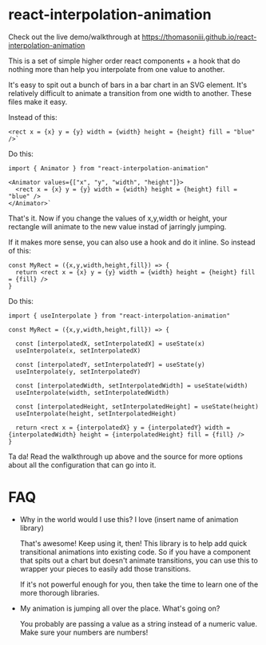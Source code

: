# react-interpolation-animation

Check out the live demo/walkthrough at <a href = "https://thomasoniii.github.io/react-interpolation-animation">https://thomasoniii.github.io/react-interpolation-animation</a>

This is a set of simple higher order react components + a hook that do nothing more than help you interpolate from one value to another.

It's easy to spit out a bunch of bars in a bar chart in an SVG element. It's relatively difficult to animate a transition from one width
to another. These files make it easy.

Instead of this:

    <rect x = {x} y = {y} width = {width} height = {height} fill = "blue" />`

Do this:

    import { Animator } from "react-interpolation-animation"

    <Animator values={["x", "y", "width", "height"]}>
      <rect x = {x} y = {y} width = {width} height = {height} fill = "blue" />
    </Animator>`

That's it. Now if you change the values of x,y,width or height, your rectangle will animate to the new value instad of jarringly jumping.

If it makes more sense, you can also use a hook and do it inline. So instead of this:

    const MyRect = ({x,y,width,height,fill}) => {
      return <rect x = {x} y = {y} width = {width} height = {height} fill = {fill} />
    }

Do this:

    import { useInterpolate } from "react-interpolation-animation"

    const MyRect = ({x,y,width,height,fill}) => {

      const [interpolatedX, setInterpolatedX] = useState(x)
      useInterpolate(x, setInterpolatedX)

      const [interpolatedY, setInterpolatedY] = useState(y)
      useInterpolate(y, setInterpolatedY)

      const [interpolatedWidth, setInterpolatedWidth] = useState(width)
      useInterpolate(width, setInterpolatedWidth)

      const [interpolatedHeight, setInterpolatedHeight] = useState(height)
      useInterpolate(height, setInterpolatedHeight)

      return <rect x = {interpolatedX} y = {interpolatedY} width = {interpolatedWidth} height = {interpolatedHeight} fill = {fill} />
    }

Ta da! Read the walkthrough up above and the source for more options about all the configuration that can go into it.

# FAQ

* Why in the world would I use this? I love (insert name of animation library)

  That's awesome! Keep using it, then! This library is to help add quick transitional animations into existing code. So if you have a
  component that spits out a chart but doesn't animate transitions, you can use this to wrapper your pieces to easily add those transitions.

  If it's not powerful enough for you, then take the time to learn one of the more thorough libraries.

* My animation is jumping all over the place. What's going on?

  You probably are passing a value as a string instead of a numeric value. Make sure your numbers are numbers!
